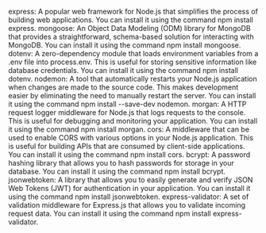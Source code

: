 express: A popular web framework for Node.js that simplifies the process of building web applications. You can install it using the command npm install express.
mongoose: An Object Data Modeling (ODM) library for MongoDB that provides a straightforward, schema-based solution for interacting with MongoDB. You can install it using the command npm install mongoose.
dotenv: A zero-dependency module that loads environment variables from a .env file into process.env. This is useful for storing sensitive information like database credentials. You can install it using the command npm install dotenv.
nodemon: A tool that automatically restarts your Node.js application when changes are made to the source code. This makes development easier by eliminating the need to manually restart the server. You can install it using the command npm install --save-dev nodemon.
morgan: A HTTP request logger middleware for Node.js that logs requests to the console. This is useful for debugging and monitoring your application. You can install it using the command npm install morgan.
cors: A middleware that can be used to enable CORS with various options in your Node.js application. This is useful for building APIs that are consumed by client-side applications. You can install it using the command npm install cors.
bcrypt: A password hashing library that allows you to hash passwords for storage in your database. You can install it using the command npm install bcrypt.
jsonwebtoken: A library that allows you to easily generate and verify JSON Web Tokens (JWT) for authentication in your application. You can install it using the command npm install jsonwebtoken.
express-validator: A set of validation middleware for Express.js that allows you to validate incoming request data. You can install it using the command npm install express-validator.

